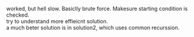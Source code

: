 worked, but hell slow. Basiclly brute force. Makesure starting condition is checked.\
try to understand more effieicnt solution.\
a much beter solution is in solution2, which uses common recurssion.
